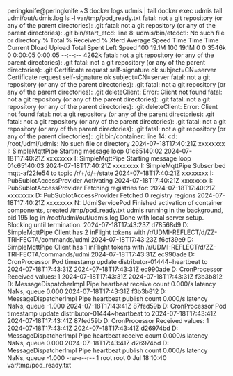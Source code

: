 peringknife@peringknife:~$ docker logs udmis | tail
docker exec udmis tail udmi/out/udmis.log
ls -l var/tmp/pod_ready.txt
fatal: not a git repository (or any of the parent directories): .git
fatal: not a git repository (or any of the parent directories): .git
bin/start_etcd: line 8: udmis/bin/etcdctl: No such file or directory
  % Total    % Received % Xferd  Average Speed   Time    Time     Time  Current
                                 Dload  Upload   Total   Spent    Left  Speed
100 19.1M  100 19.1M    0     0  3546k      0  0:00:05  0:00:05 --:--:-- 4262k
fatal: not a git repository (or any of the parent directories): .git
fatal: not a git repository (or any of the parent directories): .git
Certificate request self-signature ok
subject=CN=server
Certificate request self-signature ok
subject=CN=server
fatal: not a git repository (or any of the parent directories): .git
fatal: not a git repository (or any of the parent directories): .git
deleteClient: Error: Client not found
fatal: not a git repository (or any of the parent directories): .git
fatal: not a git repository (or any of the parent directories): .git
deleteClient: Error: Client not found
fatal: not a git repository (or any of the parent directories): .git
fatal: not a git repository (or any of the parent directories): .git
fatal: not a git repository (or any of the parent directories): .git
fatal: not a git repository (or any of the parent directories): .git
bin/container: line 14: cd: /root/udmi/udmis: No such file or directory
2024-07-18T17:40:21Z xxxxxxxx I: SimpleMqttPipe Starting message loop 01c65140:02
2024-07-18T17:40:21Z xxxxxxxx I: SimpleMqttPipe Starting message loop 01c65140:03
2024-07-18T17:40:21Z xxxxxxxx I: SimpleMqttPipe Subscribed mqtt-af22fe54 to topic /r/+/d/+/state
2024-07-18T17:40:21Z xxxxxxxx I: PubSubIotAccessProvider Activating
2024-07-18T17:40:21Z xxxxxxxx I: PubSubIotAccessProvider Fetching registries for: 
2024-07-18T17:40:21Z xxxxxxxx D: PubSubIotAccessProvider Fetched 0 registry regions
2024-07-18T17:40:21Z xxxxxxxx N: UdmiServicePod Finished activation of container components, created /tmp/pod_ready.txt
udmis running in the background, pid 195 log in /root/udmi/out/udmis.log
Done with local server setup.
Blocking until termination.
2024-07-18T17:43:23Z d78568d9 D: SimpleMqttPipe Client has 2 inFlight tokens with /r/UDMI-REFLECT/d/ZZ-TRI-FECTA/commands/udmi
2024-07-18T17:43:23Z f6cf39e9 D: SimpleMqttPipe Client has 1 inFlight tokens with /r/UDMI-REFLECT/d/ZZ-TRI-FECTA/commands/udmi
2024-07-18T17:43:31Z ec990ade D: CronProcessor Pod timestamp update distributor-01444~heartbeat to 2024-07-18T17:43:31Z
2024-07-18T17:43:31Z ec990ade D: CronProcessor Received values: 1 2024-07-18T17:43:31Z
2024-07-18T17:43:31Z f3b3b812 D: MessageDispatcherImpl Pipe heartbeat receive count 0.000/s latency NaNs, queue 0.000
2024-07-18T17:43:31Z f3b3b812 D: MessageDispatcherImpl Pipe heartbeat publish count 0.000/s latency NaNs, queue -1.000
2024-07-18T17:43:41Z 87fed59b D: CronProcessor Pod timestamp update distributor-01444~heartbeat to 2024-07-18T17:43:41Z
2024-07-18T17:43:41Z 87fed59b D: CronProcessor Received values: 1 2024-07-18T17:43:41Z
2024-07-18T17:43:41Z d26974bd D: MessageDispatcherImpl Pipe heartbeat receive count 0.000/s latency NaNs, queue 0.000
2024-07-18T17:43:41Z d26974bd D: MessageDispatcherImpl Pipe heartbeat publish count 0.000/s latency NaNs, queue -1.000
-rw-r--r-- 1 root root 0 Jul 18 10:40 var/tmp/pod_ready.txt
